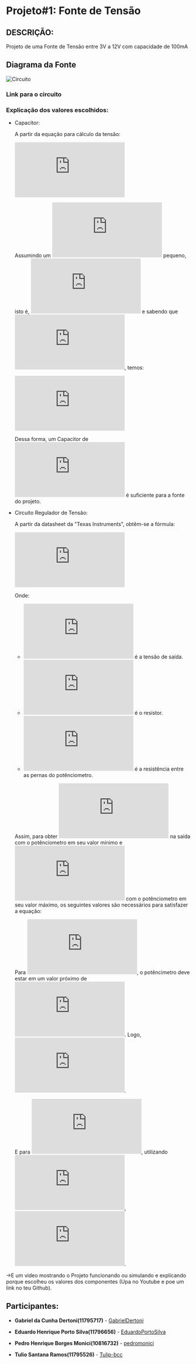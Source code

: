# Projeto#1: Fonte de Tensão

## DESCRIÇÃO:
Projeto de uma Fonte de Tensão entre 3V a 12V com capacidade de 100mA

## Diagrama da Fonte

![Circuito](circuito.png)

### Link para o circuito

### Explicação dos valores escolhidos:
- Capacitor:
  
  A partir da equação para cálculo da tensão:
  
  ![equation](https://latex.codecogs.com/gif.latex?%5CDelta%20V%20%3D%20%5Cfrac%7B1%7D%7B2.f.C.R%7D) 
  
  Assumindo um ![equation](https://latex.codecogs.com/gif.latex?%5CDelta%20V) pequeno, isto é, ![equation](https://latex.codecogs.com/gif.latex?%5CDelta%20V%3C%5Cfrac%7B1%7D%7B100%7D) e sabendo que ![equation](https://latex.codecogs.com/gif.latex?f%20%3D%2060Hz), temos:
  
  ![equation](https://latex.codecogs.com/gif.latex?C%20%3E%20%5Cfrac%7B1%7D%7B12%7D%5Ccdot%2010%5E%7B-4%7D%5CRightarrow%20C%3E8.3%5Ccdot%2010%5E%7B-5%7D)
  
  Dessa forma, um Capacitor de ![equation](https://latex.codecogs.com/gif.latex?80%5Cmu%20F) é suficiente para a fonte do projeto.

- Circuito Regulador de Tensão:
  
  A partir da datasheet da "Texas Instruments", obtêm-se a fórmula:

  ![equation](https://latex.codecogs.com/gif.latex?V_%7Bs%7D%20%3D%201.25%5Ccdot%20%5Cleft%20%28%201%20&plus;%20%5Cfrac%7BR2%7D%7BR1%7D%20%5Cright%20%29&plus;%5Cleft%20%28%2050%5Ccdot%2010%5E%7B-6%7D%5Ccdot%20R2%20%5Cright%20%29)
	
  Onde:
	- ![equation](https://latex.codecogs.com/gif.latex?V_%7Bs%7D) é a tensão de saída.
	- ![equation](https://latex.codecogs.com/gif.latex?R1) é o resistor.
	- ![equation](https://latex.codecogs.com/gif.latex?R2) é a resistência entre as pernas do potênciometro.
  
  Assim, para obter ![equation](https://latex.codecogs.com/gif.latex?3V) na saída com o potênciometro em seu valor mínimo e ![equation](https://latex.codecogs.com/gif.latex?12V) com o potênciometro em seu valor máximo, os seguintes valores são necessários para satisfazer a equação:
  
  Para ![equation](https://latex.codecogs.com/gif.latex?3V), o potêncimetro deve estar em um valor próximo de ![equation](https://latex.codecogs.com/gif.latex?3V). Logo, ![equation](https://latex.codecogs.com/gif.latex?R1%5Ccong%20714%5COmega).

  E para ![equation](https://latex.codecogs.com/gif.latex?12V), utilizando ![equation](https://latex.codecogs.com/gif.latex?714%5COmega), ![equation](https://latex.codecogs.com/gif.latex?R1%20%5Ccong%206k%5COmega).
	

->E um video mostrando o Projeto funcionando ou simulando e explicando porque escolheu os valores dos componentes (Upa no Youtube e poe um link no teu Github).


## Participantes:
* **Gabriel da Cunha Dertoni(11795717)** - [GabrielDertoni](https://github.com/GabrielDertoni)

* **Eduardo Henrique Porto Silva(11796656)**  - [EduardoPortoSilva](https://github.com/EduardoPortoSilva)

* **Pedro Henrique Borges Monici(10816732)** - [pedromonici](https://github.com/pedromonici)

* **Tulio Santana Ramos(11795526)** - [Tulip-bcc](https://github.com/Tulip-bcc)




